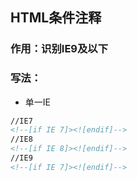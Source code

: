 ## HTML条件注释

### 作用：识别IE9及以下

### 写法：

* 单一IE

```markdown
//IE7
<!--[if IE 7]><![endif]-->
//IE8
<!--[if IE 8]><![endif]-->
//IE9
<!--[if IE 7]><![endif]-->
```





